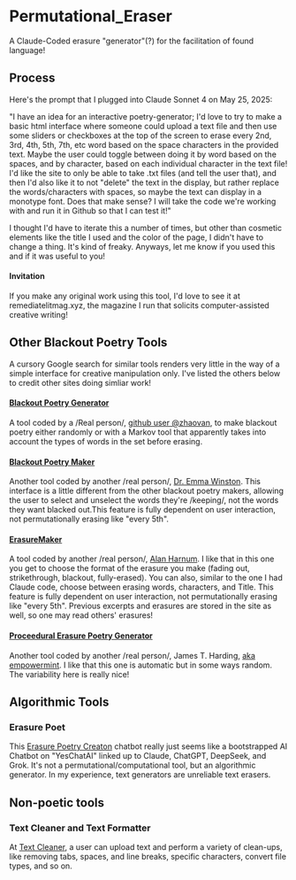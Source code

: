# Permutational_Eraser
A Claude-Coded erasure "generator"(?) for the facilitation of found language! 

## Process
Here's the prompt that I plugged into Claude Sonnet 4 on May 25, 2025: 

"I have an idea for an interactive poetry-generator; I'd love to try to make a basic html interface where someone could upload a text file and then use some sliders or checkboxes at the top of the screen to erase every 2nd, 3rd, 4th, 5th, 7th, etc word based on the space characters in the provided text. Maybe the user could toggle between doing it by word based on the spaces, and by character, based on each individual character in the text file! I'd like the site to only be able to take .txt files (and tell the user that), and then I'd also like it to not "delete" the text in the display, but rather replace the words/characters with spaces, so maybe the text can display in a monotype font. Does that make sense? I will take the code we're working with and run it in Github so that I can test it!"

I thought I'd have to iterate this a number of times, but other than cosmetic elements like the title I used and the color of the page, I didn't have to change a thing. It's kind of freaky. Anyways, let me know if you used this and if it was useful to you!
#### Invitation
If you make any original work using this tool, I'd love to see it at remediatelitmag.xyz, the magazine I run that solicits computer-assisted creative writing! 

## Other Blackout Poetry Tools
A cursory Google search for similar tools renders very little in the way of a simple interface for creative manipulation only. I've listed the others below to credit other sites doing simliar work! 

#### [Blackout Poetry Generator](https://blackout-poetry-generator.vercel.app)
A tool coded by a /Real person/, [github user @zhaovan](https://github.com/zhaovan/blackout-poetry-generator), to make blackout poetry either randomly or with a Markov tool that apparently takes into account the types of words in the set before erasing. 
#### [Blackout Poetry Maker](https://blackoutpoetry.glitch.me)
Another tool coded by another /real person/, [Dr. Emma Winston](https://emmawinston.me). This interface is a little different from the other blackout poetry makers, allowing the user to select and unselect the words they're /keeping/, not the words they want blacked out.This feature is fully dependent on user interaction, not permutationally erasing like "every 5th".
#### [ErasureMaker](http://erasure.alanharnum.ca/edit.html) 
A tool coded by another /real person/, [Alan Harnum](https://www.alanharnum.ca/page/projects/). I like that in this one you get to choose the format of the erasure you make (fading out, strikethrough, blackout, fully-erased). You can also, similar to the one I had Claude code, choose between erasing words, characters, and Title. This feature is fully dependent on user interaction, not permutationally erasing like "every 5th". Previous excerpts and erasures are stored in the site as well, so one may read others' erasures! 
#### [Proceedural Erasure Poetry Generator](https://empowermint.github.io/erasurepoetry/)
Another tool coded by another /real person/, James T. Harding, [aka empowermint](https://github.com/empowermint/erasurepoetry). I like that this one is automatic but in some ways random. The variability here is really nice!

## Algorithmic Tools
### Erasure Poet
This [Erasure Poetry Creaton](https://www.yeschat.ai/gpts-9t557IEEGMp-Erasure-Poet) chatbot really just seems like a bootstrapped AI Chatbot on "YesChatAI" linked up to Claude, ChatGPT, DeepSeek, and Grok. It's not a permutational/computational tool, but an algorithmic generator. In my experience, text generators are unreliable text erasers. 

## Non-poetic tools 
### Text Cleaner and Text Formatter 
At [Text Cleaner](https://textcleaner.net/#google_vignette), a user can upload text and perform a variety of clean-ups, like removing tabs, spaces, and line breaks, specific characters, convert file types, and so on. 


